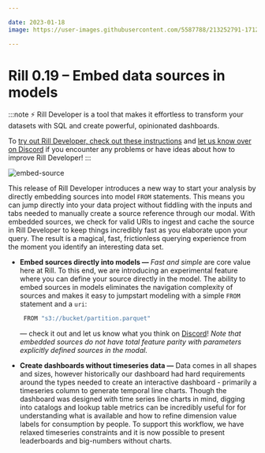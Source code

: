 ```yaml
---

date: 2023-01-18
image: https://user-images.githubusercontent.com/5587788/213252791-17125a21-52c9-4821-9005-981c9b1e94ca.png

---
```


# Rill 0.19 – Embed data sources in models

:::note
⚡ Rill Developer is a tool that makes it effortless to transform your datasets with SQL and create powerful, opinionated dashboards.

To [try out Rill Developer, check out these instructions](../../install) and [let us know over on Discord](https://bit.ly/3bbcSl9) if you encounter any problems or have ideas about how to improve Rill Developer!
:::

![embed-source](https://user-images.githubusercontent.com/5587788/213253704-497451bb-bc13-46a0-890f-59c935c95c1f.gif "790508438")


This release of Rill Developer introduces a new way to start your analysis by directly embedding sources into model `FROM` statements. This means you can jump directly into your data project without fiddling with the inputs and tabs needed to manually create a source reference through our modal. With embedded sources, we check for valid URIs to ingest and cache the source in Rill Developer to keep things incredibly fast as you elaborate upon your query. The result is a magical, fast, frictionless querying experience from the moment you identify an interesting data set.

- **Embed sources directly into models —**  *Fast and simple* are core value here at Rill. To this end, we are introducing an experimental feature where you can define your source directly in the model. The ability to embed sources in models eliminates the navigation complexity of sources and makes it easy to jumpstart modeling with a simple `FROM` statement and a `uri`:
    
    ```bash
     FROM "s3://bucket/partition.parquet"
    ```
    
    — check it out and let us know what you think on [Discord](https://bit.ly/3bbcSl9)!  *Note that embedded sources do not have total feature parity with parameters explicitly defined sources in the modal.*
    
- **Create dashboards without timeseries data —** Data comes in all shapes and sizes, however historically our dashboard had hard requirements around the types needed to create an interactive dashboard - primarily a timeseries column to generate temporal line charts. Though the dashboard was designed with time series line charts in mind, digging into catalogs and lookup table metrics can be incredibly useful for for understanding what is available and how to refine dimension value labels for consumption by people. To support this workflow, we have relaxed timeseries constraints and it is now possible to present leaderboards and big-numbers without charts.
